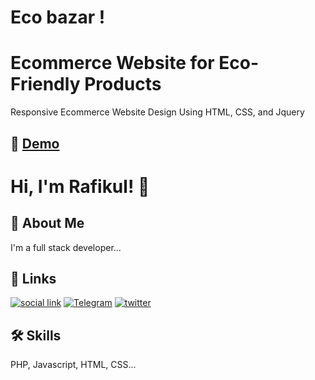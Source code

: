# Eco bazar !

<!-- A brief description of what this project does and who it's for -->

# Ecommerce Website for Eco-Friendly Products

Responsive Ecommerce Website Design Using HTML, CSS, and Jquery

## 🔗 [Demo](https://rafikulislamrafi.github.io/Eco-Bazar/)

# Hi, I'm Rafikul! 👋

## 🚀 About Me

I'm a full stack developer...

## 🔗 Links

[![social link](https://img.shields.io/badge/social-link-000?style=for-the-badge&logo=ko-fi&logoColor=white)](https://linktr.ee/rafikul20)
[![Telegram ](https://img.shields.io/badge/instagram-0A66C2?style=for-the-badge&logo=linkedin&logoColor=white)](https://www.instagram.com/rafikul_20)
[![twitter](https://img.shields.io/badge/pinterest-1DA1F2?style=for-the-badge&logo=twitter&logoColor=white)](https://www.pinterest.com/rafikul20)

## 🛠 Skills

PHP, Javascript, HTML, CSS...
